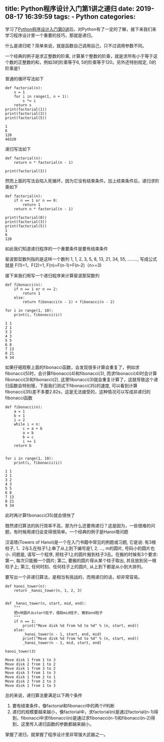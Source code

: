 title: Python程序设计入门第1讲之递归
date: 2019-08-17 16:39:59
tags:
    - Python
categories:
---
学习了[Python程序设计入门第0讲](https://github.com/dengshilong/learn_python/blob/master/Python%E7%A8%8B%E5%BA%8F%E8%AE%BE%E8%AE%A1%E5%85%A5%E9%97%A8%E7%AC%AC0%E8%AE%B2-%E9%A1%BA%E5%BA%8F%E5%BE%AA%E7%8E%AF%E9%80%89%E6%8B%A9.ipynb)后，对Python有了一定的了解，接下来我们来学习程序设计里一个重要的技巧，那就是递归。

什么是递归呢？简单来说，就是函数自己调用自己，只不过调用参数不同。

一个经典的例子是求正整数的阶乘, 计算某个整数的阶乘，就是求所有小于等于这个数的正整数的和，例如3的阶乘等于6, 5的阶乘等于120。另外还特别规定, 0的阶乘是1

普通的循环写法如下
```
def factorial(n):
    s = 1
    for i in range(1, n + 1):
        s *= i
    return s
print(factorial(1))
print(factorial(3))
print(factorial(5))

1
6
120
40320
```

递归写法如下
```
def factorial(n):
    return n * factorial(n - 1)

print(factorial(3))
```
然而上面的写法会陷入死循环，因为它没有结束条件。加上结束条件后，递归求阶乘如下
```
def factorial(n):
    if n == 1 or n == 0:
        return 1
    return n * factorial(n - 1)

print(factorial(0))
print(factorial(3))
print(factorial(5))
1
6
120
```
如此我们知道递归程序的一个重要条件是要有结束条件

斐波那契数列指的是这样一个数列 1, 1, 2, 3, 5, 8, 13, 21, 34, 55, ........, 写成公式就是 F(1)=1，F(2)=1, F(n)=F(n-1)+F(n-2)（n>=3)

接下来我们用写一个递归程序来计算斐波那契数列
```
def fibonacci(n):
    if n == 1 or n == 2:
        return 1
    else:
        return fibonacci(n - 1) + fibonacci(n - 2)

for i in range(1, 10):
    print(i, fibonacci(i))
    
1 1
2 1
3 2
4 3
5 5
6 8
7 13
8 21
9 34
```
如果仔细观察上面的fibonacci函数，会发现很多计算会重复了，例如求fibonacci(5)时，会计算fibonacci(4)和fibonacci(3), 而求fibonacci(4)时会计算fibonacci(3)和fibonacci(2), 这里fibonacci(3)就会重复计算了，这就导致这个递归函数会特别慢，下面我们测试下fibonacci(35)的速度, 可以看到计算fibonacci(35)差不多要2.82s，这是无法接受的，这种情况可以写成非递归的fibonacci函数

```
def fibonacci(n):
    a = 1
    b = 1
    i = 2
    while i < n:
        c = a + b
        a = b
        b = c
        i += 1
    return b
    
    
for i in range(1, 10):
    print(i, fibonacci(i))

1 1
2 1
3 2
4 3
5 5
6 8
7 13
8 21
9 34
```
此时再计算fibonacci(35)就会很快了

既然递归算法的执行效率不高，那为什么还要用递归？这是因为，一些很难的问题，有时候用递归会变得很简单。一个经典的例子是Hanoi塔问题

汉诺塔(Towers of Hanoi)是一个在入门书籍中常见的例题或习题, 它是说: 有3根柱子, 1、2与3,在柱子1上串了从上到下编号是1, 2, …, m的圆片, 号码小的圆片也小. 问题是, 请写一个程序, 把柱子1上的圆片搬到柱子3去。在搬的时候有3个要求: 第一, 每次只能搬一个圆片; 第二, 要搬的圆片得从某个柱子取出, 并且放到另一根柱子上; 第三, 任何时刻、任何柱子上的圆片, 从上到下都是从小到大排列。

要写出一个非递归算法，是相当有挑战的，而用递归的话，却非常容易。
```
def hanoi_tower(n):
    return _hanoi_tower(n, 1, 2, 3)


def _hanoi_tower(n, start, mid, end):
    """
    把n块圆片从start柱子，借助mid柱子, 搬到end柱子
    """
    if n == 1:
        print("Move disk %d from %d to %d" % (n, start, end))
    else:
        _hanoi_tower(n - 1, start, end, mid)
        print("Move disk %d from %d to %d" % (n, start, end))
        _hanoi_tower(n - 1, mid, start, end)
        
hanoi_tower(3)

Move disk 1 from 1 to 3
Move disk 2 from 1 to 2
Move disk 1 from 3 to 2
Move disk 3 from 1 to 3
Move disk 1 from 2 to 1
Move disk 2 from 2 to 3
Move disk 1 from 1 to 3
```

总的来说，递归算法要满足以下两个条件

1. 要有结束条件，像factorial和fibonacci中的两个if判断
2. 递归的规模要越来越小，像factorial中，求factorial(n)是通过factorial(n-1)得到，fibonacci中求fibonacci(n)是通过求fibonacci(n-1)和fibonacci(n-2)得到，这里传入递归函数的参数都越来越小。

掌握了递归，就掌握了程序设计里非常强大武器之一。
